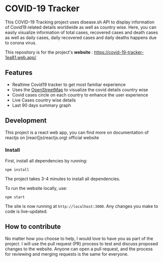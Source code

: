 # COVID-19 Tracker

This COVID-19 Tracking project uses disease.sh API to display information of Covid19 related details worldwide as well as country wise. Here, you can easily visualize information of total cases, recovered cases and death cases as well as daily cases, daily recovered cases and daily deaths happens due to corona virus.

This repository is for the project's **website** : https://covid-19-tracker-1ea81.web.app/

## Features

- Realtime Covid19 tracker to get most familiar experience
- Uses the [OpenStreetMap](https://www.openstreetmap.org/) to visualize the covid details country wise
- Covid cases circle on each country to enhance the user experience
- Live Cases country wise details
- Last 90 days summary graph

## Development

This project is a react web app, you can find more on documentation of reactjs on [react]js(reactjs.org) official website

### Install

First, install all dependencies by running:

```shell
npm install
```

The project takes 3-4 minutes to install all dependencies.

To run the website locally, use:

```shell
npm start
```

The site is now running at `http://localhost:3000`. Any changes you make to code is live-updated.

## How to contribute

No matter how you choose to help, I would love to have you as part of the project. I will use the pull request (PR) process to test and discuss proposed changes to the website. Anyone can open a pull request, and the process for reviewing and merging requests is the same for everyone.
